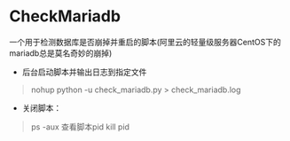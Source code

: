 # CheckMariadb
一个用于检测数据库是否崩掉并重启的脚本(阿里云的轻量级服务器CentOS下的mariadb总是莫名奇妙的崩掉)

- 后台启动脚本并输出日志到指定文件

> nohup python -u check_mariadb.py > check_mariadb.log

- 关闭脚本：

> ps -aux 查看脚本pid
> kill pid
